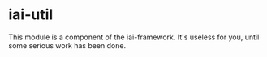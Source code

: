 iai-util
========

This module is a component of the iai-framework. It's useless for you, until some serious work has been done.
